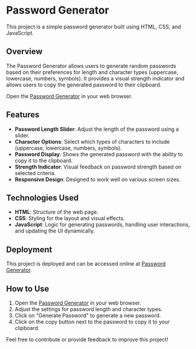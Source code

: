 # Password Generator

This project is a simple password generator built using HTML, CSS, and JavaScript.

## Overview

The Password Generator allows users to generate random passwords based on their preferences for length and character types (uppercase, lowercase, numbers, symbols). It provides a visual strength indicator and allows users to copy the generated password to their clipboard.

Open the [Password Generator](https://password-generator777.netlify.app/) in your web browser.

## Features

- **Password Length Slider**: Adjust the length of the password using a slider.
- **Character Options**: Select which types of characters to include (uppercase, lowercase, numbers, symbols).
- **Password Display**: Shows the generated password with the ability to copy it to the clipboard.
- **Strength Indicator**: Visual feedback on password strength based on selected criteria.
- **Responsive Design**: Designed to work well on various screen sizes.

## Technologies Used

- **HTML**: Structure of the web page.
- **CSS**: Styling for the layout and visual effects.
- **JavaScript**: Logic for generating passwords, handling user interactions, and updating the UI dynamically.

## Deployment

This project is deployed and can be accessed online at [Password Generator](https://password-generator777.netlify.app/).

## How to Use

1. Open the [Password Generator](https://password-generator777.netlify.app/) in your web browser.
2. Adjust the settings for password length and character types.
3. Click on "Generate Password" to generate a new password.
4. Click on the copy button next to the password to copy it to your clipboard.


Feel free to contribute or provide feedback to improve this project!
